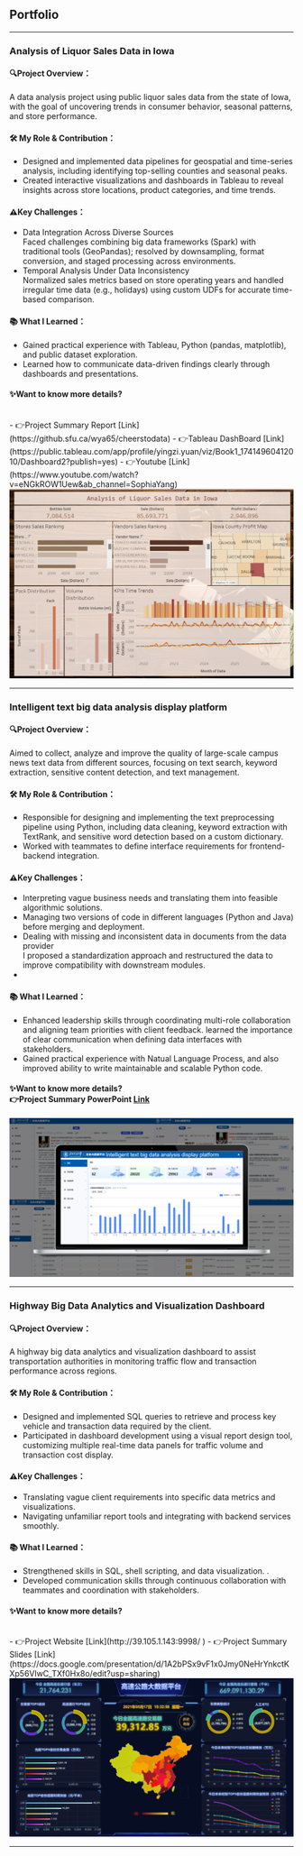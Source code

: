 ## Portfolio

---

### Analysis of Liquor Sales Data in Iowa
#### 🔍Project Overview：<br>
A data analysis project using public liquor sales data from the state of Iowa, with the goal of uncovering trends in consumer behavior, seasonal patterns, and store performance.<br>
#### 🛠 My Role & Contribution：<br>
- Designed and implemented data pipelines for geospatial and time-series analysis, including identifying top-selling counties and seasonal peaks. 
- Created interactive visualizations and dashboards in Tableau to reveal insights across store locations, product categories, and time trends. <br>
#### ⚠️Key Challenges：<br>
- Data Integration Across Diverse Sources<br>Faced challenges combining big data frameworks (Spark) with traditional tools (GeoPandas); resolved by downsampling, format conversion, and staged processing across environments.<br>
- Temporal Analysis Under Data Inconsistency<br>Normalized sales metrics based on store operating years and handled irregular time data (e.g., holidays) using custom UDFs for accurate time-based comparison.<br>
#### 📚 What I Learned：<br>
- Gained practical experience with Tableau, Python (pandas, matplotlib), and public dataset exploration.
- Learned how to communicate data-driven findings clearly through dashboards and presentations.<br>
#### ✨Want to know more details? 
<br>
- 👉Project Summary Report [Link](https://github.sfu.ca/wya65/cheerstodata)
- 👉Tableau DashBoard [Link](https://public.tableau.com/app/profile/yingzi.yuan/viz/Book1_17414960412010/Dashboard2?publish=yes)
- 👉Youtube [Link](https://www.youtube.com/watch?v=eNGkROW1Uew&ab_channel=SophiaYang)
<img src="images/Tab2.png?raw=true"/>

---
### Intelligent text big data analysis display platform
#### 🔍Project Overview：<br>
Aimed to collect, analyze and improve the quality of large-scale campus news text data from different sources, focusing on text search, keyword extraction, sensitive content detection, and text management.<br>
#### 🛠 My Role & Contribution：<br>
- Responsible for designing and implementing the text preprocessing pipeline using Python, including data cleaning, keyword extraction with TextRank, and sensitive word detection based on a custom dictionary.
- Worked with teammates to define interface requirements for frontend-backend integration.<br>
#### ⚠️Key Challenges：<br>
-  Interpreting vague business needs and translating them into feasible algorithmic solutions.<br>
-  Managing two versions of code in different languages (Python and Java) before merging and deployment. <br>
- Dealing with missing and inconsistent data in documents from the data provider<br>I proposed a standardization approach and restructured the data to improve compatibility with downstream modules.<br>
- 
#### 📚 What I Learned：<br>
- Enhanced leadership skills through coordinating multi-role collaboration and aligning team priorities with client feedback. learned the importance of clear communication when defining data interfaces with stakeholders.<br>
- Gained practical experience with Natual Language Process, and also improved ability to write maintainable and scalable Python code.<br>
#### ✨Want to know more details? <br>👉Project Summary PowerPoint [Link](https://docs.google.com/presentation/d/16s6zZYxvOKEwYpxy2t02wZa0QElIp27SVfzsVwCSuq8/edit?usp=sharing)<br>
<img src="images/Project2.png?raw=true"/>

---

### Highway Big Data Analytics and Visualization Dashboard
#### 🔍Project Overview：<br>
A highway big data analytics and visualization dashboard to assist transportation authorities in monitoring traffic flow and transaction performance across regions.<br>
#### 🛠 My Role & Contribution：<br>
- Designed and implemented SQL queries to retrieve and process key vehicle and transaction data required by the client. 
- Participated in dashboard development using a visual report design tool, customizing multiple real-time data panels for traffic volume and transaction cost display. <br>
#### ⚠️Key Challenges：<br>
- Translating vague client requirements into specific data metrics and visualizations.<br>
- Navigating unfamiliar report tools and integrating with backend services smoothly. <br>
#### 📚 What I Learned：<br>
- Strengthened skills in SQL, shell scripting, and data visualization. .
- Developed communication skills through continuous collaboration with teammates and coordination with stakeholders.<br>
#### ✨Want to know more details? 
<br>
- 👉Project Website [Link](http://39.105.1.143:9998/ )
- 👉Project Summary Slides [Link](https://docs.google.com/presentation/d/1A2bPSx9vF1x0Jmy0NeHrYnkctKXp56VlwC_TXf0Hx8o/edit?usp=sharing)
<img src="images/Picture1.png?raw=true"/>



---

